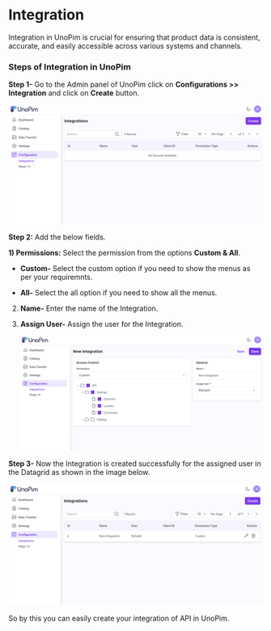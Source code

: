 # Integration 

Integration in UnoPim is crucial for ensuring that product data is consistent, accurate, and easily accessible across various systems and channels. 

### Steps of Integration in UnoPim

**Step 1-** Go to the Admin panel of UnoPim click on **Configurations >> Integration** and click on **Create**  button.

   ![Configuration](../../assets/1.0/images/configuration/configuration.png)

**Step 2:** Add the below fields.

**1) Permissions:** Select the permission from the options **Custom & All**.

* **Custom-** Select the custom option if you need to show the menus as per your requiremnts. 

* **All-** Select the all option if you need to show all the menus.

2) **Name-** Enter the name of the Integration.

3) **Assign User-** Assign the user for the Integration.

   ![Configuration](../../assets/1.0/images/configuration/saveIntegration.png)

**Step 3-** Now the Integration is created successfully for the assigned user in the Datagrid as shown in the image below.

   ![Integration](../../assets/1.0/images/configuration/integrationOutput.png)

So by this you can easily create your integration of API in UnoPim.